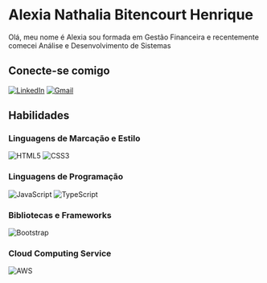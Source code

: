 # Alexia Nathalia Bitencourt Henrique
Olá, meu nome é Alexia sou formada em Gestão Financeira e recentemente comecei Análise e Desenvolvimento de Sistemas

## Conecte-se comigo
[![LinkedIn](https://img.shields.io/badge/LinkedIn-0077B5?style=for-the-badge&logo=linkedin&logoColor=white)](https://www.linkedin.com/in/alexia-nathalia-bitencourt-henrique-1725a7233/)
[![Gmail](https://img.shields.io/badge/Gmail-333333?style=for-the-badge&logo=gmail&logoColor=red)](mailto:nahaliabitencourt03@gmail.com)

## Habilidades

### Linguagens de Marcação e Estilo
![HTML5](https://img.shields.io/badge/HTML5-E34F26?style=for-the-badge&logo=html5&logoColor=white)
![CSS3](https://img.shields.io/badge/CSS3-1572B6?style=for-the-badge&logo=css3&logoColor=white)

### Linguagens de Programação
![JavaScript](https://img.shields.io/badge/JavaScript-F7DF1E?style=for-the-badge&logo=javascript&logoColor=black)
![TypeScript](https://img.shields.io/badge/TypeScript-007ACC?style=for-the-badge&logo=typescript&logoColor=white)

### Bibliotecas e Frameworks
![Bootstrap](https://img.shields.io/badge/-boostrap-0D1117?style=for-the-badge&logo=bootstrap&labelColor=0D1117)

### Cloud Computing Service
![AWS](https://img.shields.io/badge/AWS-000.svg?style=for-the-badge&logo=amazon-aws&logoColor=white) 
